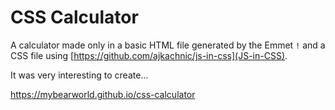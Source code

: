 # CSS Calculator

A calculator made only in a basic HTML file generated by the Emmet `!` and a CSS file using [https://github.com/ajkachnic/js-in-css](JS-in-CSS).

It was very interesting to create...

<https://mybearworld.github.io/css-calculator>
